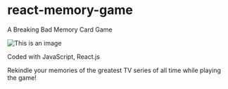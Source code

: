 # react-memory-game

A Breaking Bad Memory Card Game 

![This is an image](http://www.umsl.edu/~kangh/htdocs/images/breaking-bad-game.png)

Coded with JavaScript, React.js

Rekindle your memories of the greatest TV series of all time while playing the game!
